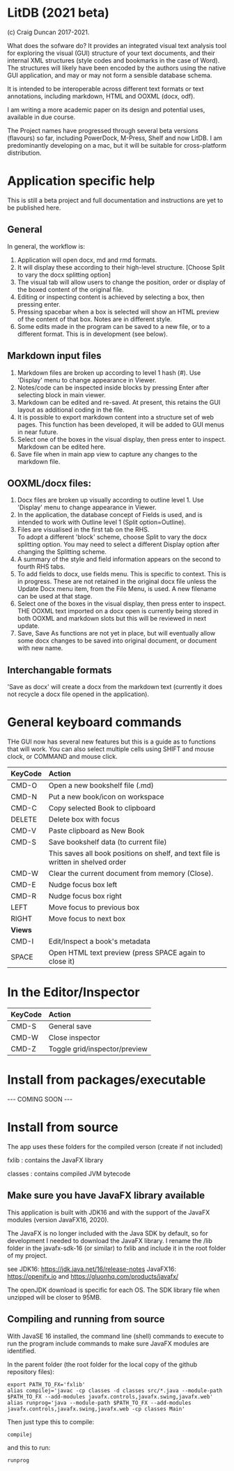 # LitDB (2021 beta)

(c) Craig Duncan 2017-2021.  

What does the sofware do?  It provides an integrated visual text analysis tool for exploring the visual (GUI) structure of your text documents, and their internal XML structures (style codes and bookmarks in the case of Word).  The structures will likely have been encoded by the authors using the native GUI application, and may or may not form a sensible database schema. 

It is intended to be interoperable across different text formats or text annotations, including markdown, HTML and OOXML (docx, odf).

I am writing a more academic paper on its design and potential uses, available in due course.  

The Project names have progressed through several beta versions (flavours) so far, including PowerDock, M-Press, Shelf and now LitDB.  I am predominantly developing on a mac, but it will be suitable for cross-platform distribution.

# Application specific help 

This is still a beta project and full documentation and instructions are yet to be published here.

## General

In general, the workflow is:
1. Application will open docx, md and rmd formats.  
2. It will display these according to their high-level structure. [Choose Split to vary the docx splitting option]
3. The visual tab will allow users to change the position, order or display of the boxed content of the original file.
4. Editing or inspecting content is achieved by selecting a box, then pressing enter.
5. Pressing spacebar when a box is selected will show an HTML preview of the content of that box. Notes are in different style.
6. Some edits made in the program can be saved to a new file, or to a different format.  This is in development (see below).

## Markdown input files

1. Markdown files are broken up according to level 1 hash (#).  Use 'Display' menu to change appearance in Viewer.
2. Notes/code can be inspected inside blocks by pressing Enter after selecting block in main viewer. 
3. Markdown can be edited and re-saved.  At present, this retains the GUI layout as additional coding in the file.
4. It is possible to export markdown content into a structure set of web pages.  This function has been developed, it will be added to GUI menus in near future.
5. Select one of the boxes in the visual display, then press enter to inspect.  Markdown can be edited here.  
6. Save file when in main app view to capture any changes to the markdown file.

## OOXML/docx files:

1. Docx files are broken up visually according to outline level 1.  Use 'Display' menu to change appearance in Viewer.
2. In the application, the database concept of Fields is used, and is intended to work with Outline level 1 (Split option=Outline).  
3. Files are visualised in the first tab on the RHS.  
   To adopt a different 'block' scheme, choose Split to vary the docx splitting option.  You may need to select a different Display option after changing the Splitting scheme.
4. A summary of the style and field information appears on the second to fourth RHS tabs.
5. To add fields to docx, use fields menu.  This is specific to context.  This is in progress.
These are not retained in the original docx file unless the Update Docx menu item, from the File Menu, is used.  A new filename can be used at that stage.
6. Select one of the boxes in the visual display, then press enter to inspect. THE OOXML text imported on a docx open is currently being stored in both OOXML and markdown slots but this will be reviewed in next update.
7. Save, Save As functions are not yet in place, but will eventually allow some docx changes to be saved into original document, or document with new name.

## Interchangable formats

'Save as docx' will create a docx from the markdown text (currently it does not recycle a docx file opened in the application).

# General keyboard commands

THe GUI now has several new features but this is a guide as to functions that will work.  You can also select multiple cells using SHIFT and mouse clock, or COMMAND and mouse click.

| KeyCode | Action | 
| :------------- | :---------- | 
| CMD-O |Open a new bookshelf file (.md)|
| CMD-N |Put a new book/icon on workspace |
| CMD-C | Copy selected Book to clipboard |
| DELETE | Delete box with focus |
| CMD-V | Paste clipboard as New Book |
| CMD-S | Save bookshelf data (to current file)|
|       | This saves all book positions on shelf, and text file is written in shelved order|
| CMD-W | Clear the current document from memory (Close).
| CMD-E | Nudge focus box left |
| CMD-R | Nudge focus box right |
| LEFT | Move focus to previous box |
| RIGHT | Move focus to next box |
| **Views** |
| CMD-I | Edit/Inspect a book's metadata |
| SPACE | Open HTML text preview (press SPACE again to close it) |

# In the Editor/Inspector

| KeyCode | Action | 
| :------------- | :---------- | 
| CMD-S | General save |
| CMD-W | Close inspector |
| CMD-Z | Toggle grid/inspector/preview |

# Install from packages/executable

--- COMING SOON ---

# Install from source

The app uses these folders for the compiled verson (create if not included)

fxlib : contains the JavaFX library

classes : contains compiled JVM bytecode

## Make sure you have JavaFX library available

This application is built with JDK16 and with the support of the JavaFX modules (version JavaFX16, 2020).

The JavaFX is no longer included with the Java SDK by default, so for development I needed to download the JavaFX library.  I rename the /lib folder in the javafx-sdk-16 (or similar) to fxlib and include it in the root folder of my project.

see 
JDK16: 		https://jdk.java.net/16/release-notes
JavaFX16: 	https://openjfx.io and https://gluonhq.com/products/javafx/

The openJDK download is specific for each OS.  The SDK library file when unzipped will be closer to 95MB.

## Compiling and running from source

With JavaSE 16 installed, the command line (shell) commands to execute to run the program include commands to make sure JavaFX modules are identified.   

In the parent folder (the root folder for the local copy of the github repository files):

```
export PATH_TO_FX='fxlib'
alias compilej='javac -cp classes -d classes src/*.java --module-path $PATH_TO_FX --add-modules javafx.controls,javafx.swing,javafx.web'
alias runprog='java --module-path $PATH_TO_FX --add-modules javafx.controls,javafx.swing,javafx.web -cp classes Main'
```

Then just type this to compile:

```
compilej 
```
and this to run:

```
runprog
```



